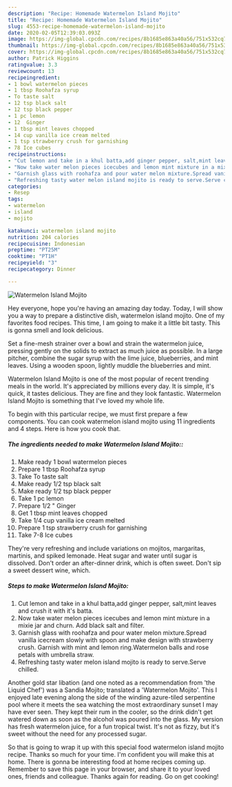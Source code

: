 ```yaml
---
description: "Recipe: Homemade Watermelon Island Mojito"
title: "Recipe: Homemade Watermelon Island Mojito"
slug: 4553-recipe-homemade-watermelon-island-mojito
date: 2020-02-05T12:39:03.093Z
image: https://img-global.cpcdn.com/recipes/8b1685e863a40a56/751x532cq70/watermelon-island-mojito-recipe-main-photo.jpg
thumbnail: https://img-global.cpcdn.com/recipes/8b1685e863a40a56/751x532cq70/watermelon-island-mojito-recipe-main-photo.jpg
cover: https://img-global.cpcdn.com/recipes/8b1685e863a40a56/751x532cq70/watermelon-island-mojito-recipe-main-photo.jpg
author: Patrick Higgins
ratingvalue: 3.3
reviewcount: 13
recipeingredient:
- 1 bowl watermelon pieces
- 1 tbsp Roohafza syrup
- To taste salt
- 12 tsp black salt
- 12 tsp black pepper
- 1 pc lemon
- 12  Ginger
- 1 tbsp mint leaves chopped
- 14 cup vanilla ice cream melted
- 1 tsp strawberry crush for garnishing
- 78 Ice cubes
recipeinstructions:
- "Cut lemon and take in a khul batta,add ginger pepper, salt,mint leaves and crush it with it&#39;s batta."
- "Now take water melon pieces icecubes and lemon mint mixture in a mixie jar and churn. Add black salt and filter."
- "Garnish glass with roohafza and pour water melon mixture.Spread vanilla icecream slowly with spoon and make design with strawberry crush. Garnish with mint and lemon ring.Watermelon balls and rose petals with umbrella straw."
- "Refreshing tasty water melon island mojito is ready to serve.Serve chilled."
categories:
- Resep
tags:
- watermelon
- island
- mojito

katakunci: watermelon island mojito
nutrition: 204 calories
recipecuisine: Indonesian
preptime: "PT25M"
cooktime: "PT1H"
recipeyield: "3"
recipecategory: Dinner

---
```



![Watermelon Island Mojito](https://img-global.cpcdn.com/recipes/8b1685e863a40a56/751x532cq70/watermelon-island-mojito-recipe-main-photo.jpg)

Hey everyone, hope you're having an amazing day today. Today, I will show you a way to prepare a distinctive dish, watermelon island mojito. One of my favorites food recipes. This time, I am going to make it a little bit tasty. This is gonna smell and look delicious.

Set a fine-mesh strainer over a bowl and strain the watermelon juice, pressing gently on the solids to extract as much juice as possible. In a large pitcher, combine the sugar syrup with the lime juice, blueberries, and mint leaves. Using a wooden spoon, lightly muddle the blueberries and mint.

Watermelon Island Mojito is one of the most popular of recent trending meals in the world. It's appreciated by millions every day. It is simple, it's quick, it tastes delicious. They are fine and they look fantastic. Watermelon Island Mojito is something that I've loved my whole life.


To begin with this particular recipe, we must first prepare a few components. You can cook watermelon island mojito using 11 ingredients and 4 steps. Here is how you cook that.

##### The ingredients needed to make Watermelon Island Mojito::

1. Make ready 1 bowl watermelon pieces
1. Prepare 1 tbsp Roohafza syrup
1. Take To taste salt
1. Make ready 1/2 tsp black salt
1. Make ready 1/2 tsp black pepper
1. Take 1 pc lemon
1. Prepare 1/2 &#34; Ginger
1. Get 1 tbsp mint leaves chopped
1. Take 1/4 cup vanilla ice cream melted
1. Prepare 1 tsp strawberry crush for garnishing
1. Take 7-8 Ice cubes


They&#39;re very refreshing and include variations on mojitos, margaritas, martinis, and spiked lemonade. Heat sugar and water until sugar is dissolved. Don&#39;t order an after-dinner drink, which is often sweet. Don&#39;t sip a sweet dessert wine, which. 

##### Steps to make Watermelon Island Mojito:

1. Cut lemon and take in a khul batta,add ginger pepper, salt,mint leaves and crush it with it&#39;s batta.
1. Now take water melon pieces icecubes and lemon mint mixture in a mixie jar and churn. Add black salt and filter.
1. Garnish glass with roohafza and pour water melon mixture.Spread vanilla icecream slowly with spoon and make design with strawberry crush. Garnish with mint and lemon ring.Watermelon balls and rose petals with umbrella straw.
1. Refreshing tasty water melon island mojito is ready to serve.Serve chilled.


Another gold star libation (and one noted as a recommendation from &#39;the Liquid Chef&#39;) was a Sandia Mojito; translated a &#39;Watermelon Mojito&#39;. This I enjoyed late evening along the side of the winding azure-tiled serpentine pool where it meets the sea watching the most extraordinary sunset I may have ever seen. They kept their rum in the cooler, so the drink didn&#39;t get watered down as soon as the alcohol was poured into the glass. My version has fresh watermelon juice, for a fun tropical twist. It&#39;s not as fizzy, but it&#39;s sweet without the need for any processed sugar. 

So that is going to wrap it up with this special food watermelon island mojito recipe. Thanks so much for your time. I'm confident you will make this at home. There is gonna be interesting food at home recipes coming up. Remember to save this page in your browser, and share it to your loved ones, friends and colleague. Thanks again for reading. Go on get cooking!
